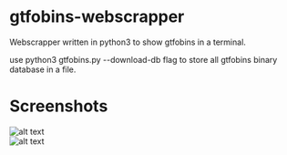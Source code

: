 # gtfobins-webscrapper
Webscrapper written in python3 to show gtfobins in a terminal.  

use python3 gtfobins.py --download-db flag to store all gtfobins binary database in a file.  

# Screenshots
![alt text](https://github.com/0bfxGH0ST/gtfobins-webscrapper/blob/main/screenshots/screenshot1.png)  
![alt text](https://github.com/0bfxGH0ST/gtfobins-webscrapper/blob/main/screenshots/screenshot2.png)  
